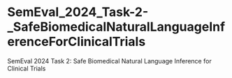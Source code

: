 # SemEval_2024_Task-2-_SafeBiomedicalNaturalLanguageInferenceForClinicalTrials
SemEval 2024 Task 2: Safe Biomedical Natural Language Inference for Clinical Trials
